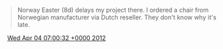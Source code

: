 > Norway Easter \(8d\) delays my project there\. I ordered a chair from Norwegian manufacturer via Dutch reseller\. They don't know why it's late\.

<img src="../../media/tweet.ico" width="12" /> [Wed Apr 04 07:00:32 +0000 2012](https://twitter.com/DromerDenker/status/187434461653237760)